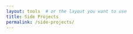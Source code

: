 ```yaml
---
layout: tools  # or the layout you want to use
title: Side Projects
permalink: /side-projects/
---
```

